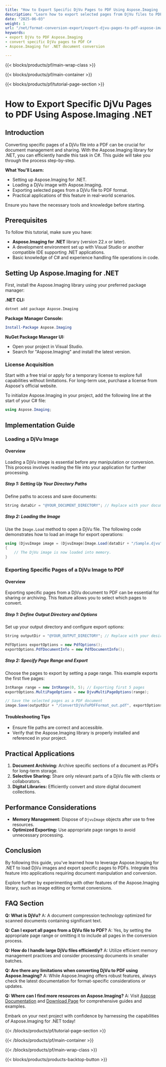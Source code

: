 ```yaml
---
title: "How to Export Specific DjVu Pages to PDF Using Aspose.Imaging .NET"
description: "Learn how to export selected pages from DjVu files to PDF using Aspose.Imaging for .NET. Follow this step-by-step guide to seamlessly convert your documents."
date: "2025-06-03"
weight: 1
url: "/net/format-conversion-export/export-djvu-pages-to-pdf-aspose-imaging-net/"
keywords:
- export DjVu to PDF Aspose.Imaging
- convert specific DjVu pages to PDF C#
- Aspose.Imaging for .NET document conversion

---
```


{{< blocks/products/pf/main-wrap-class >}}

{{< blocks/products/pf/main-container >}}

{{< blocks/products/pf/tutorial-page-section >}}
# How to Export Specific DjVu Pages to PDF Using Aspose.Imaging .NET

## Introduction

Converting specific pages of a DjVu file into a PDF can be crucial for document management and sharing. With the Aspose.Imaging library for .NET, you can efficiently handle this task in C#. This guide will take you through the process step-by-step.

**What You'll Learn:**
- Setting up Aspose.Imaging for .NET.
- Loading a DjVu image with Aspose.Imaging.
- Exporting selected pages from a DjVu file to PDF format.
- Practical applications of this feature in real-world scenarios.

Ensure you have the necessary tools and knowledge before starting.

## Prerequisites

To follow this tutorial, make sure you have:
- **Aspose.Imaging for .NET** library (version 22.x or later).
- A development environment set up with Visual Studio or another compatible IDE supporting .NET applications.
- Basic knowledge of C# and experience handling file operations in code.

## Setting Up Aspose.Imaging for .NET

First, install the Aspose.Imaging library using your preferred package manager:

**.NET CLI:**
```bash
dotnet add package Aspose.Imaging
```

**Package Manager Console:**
```powershell
Install-Package Aspose.Imaging
```

**NuGet Package Manager UI:**
- Open your project in Visual Studio.
- Search for "Aspose.Imaging" and install the latest version.

### License Acquisition

Start with a free trial or apply for a temporary license to explore full capabilities without limitations. For long-term use, purchase a license from Aspose's official website.

To initialize Aspose.Imaging in your project, add the following line at the start of your C# file:

```csharp
using Aspose.Imaging;
```

## Implementation Guide

### Loading a DjVu Image

#### Overview
Loading a DjVu image is essential before any manipulation or conversion. This process involves reading the file into your application for further processing.

##### Step 1: Setting Up Your Directory Paths

Define paths to access and save documents:

```csharp
String dataDir = "@YOUR_DOCUMENT_DIRECTORY"; // Replace with your document directory path
```

##### Step 2: Loading the Image

Use the `Image.Load` method to open a DjVu file. The following code demonstrates how to load an image for export operations:

```csharp
using (DjvuImage image = (DjvuImage)Image.Load(dataDir + "/Sample.djvu"))
{
    // The DjVu image is now loaded into memory.
}
```

### Exporting Specific Pages of a DjVu Image to PDF

#### Overview
Exporting specific pages from a DjVu document to PDF can be essential for sharing or archiving. This feature allows you to select which pages to convert.

##### Step 1: Define Output Directory and Options

Set up your output directory and configure export options:

```csharp
String outputDir = "@YOUR_OUTPUT_DIRECTORY"; // Replace with your desired output path

PdfOptions exportOptions = new PdfOptions();
exportOptions.PdfDocumentInfo = new PdfDocumentInfo();
```

##### Step 2: Specify Page Range and Export

Choose the pages to export by setting a page range. This example exports the first five pages:

```csharp
IntRange range = new IntRange(0, 5); // Exporting first 5 pages
exportOptions.MultiPageOptions = new DjvuMultiPageOptions(range);

// Save the selected pages as a PDF document
image.Save(outputDir + "/ConvertDjVuToPDFFormat_out.pdf", exportOptions);
```

#### Troubleshooting Tips
- Ensure file paths are correct and accessible.
- Verify that the Aspose.Imaging library is properly installed and referenced in your project.

## Practical Applications

1. **Document Archiving:** Archive specific sections of a document as PDFs for long-term storage.
2. **Selective Sharing:** Share only relevant parts of a DjVu file with clients or collaborators.
3. **Digital Libraries:** Efficiently convert and store digital document collections.

## Performance Considerations

- **Memory Management:** Dispose of `DjvuImage` objects after use to free resources.
- **Optimized Exporting:** Use appropriate page ranges to avoid unnecessary processing.

## Conclusion

By following this guide, you've learned how to leverage Aspose.Imaging for .NET to load DjVu images and export specific pages to PDFs. Integrate this feature into applications requiring document manipulation and conversion.

Explore further by experimenting with other features of the Aspose.Imaging library, such as image editing or format conversions.

## FAQ Section

**Q: What is DjVu?**
A: A document compression technology optimized for scanned documents containing significant text.

**Q: Can I export all pages from a DjVu file to PDF?**
A: Yes, by setting the appropriate page range or omitting it to include all pages in the conversion process.

**Q: How do I handle large DjVu files efficiently?**
A: Utilize efficient memory management practices and consider processing documents in smaller batches.

**Q: Are there any limitations when converting DjVu to PDF using Aspose.Imaging?**
A: While Aspose.Imaging offers robust features, always check the latest documentation for format-specific considerations or updates.

**Q: Where can I find more resources on Aspose.Imaging?**
A: Visit [Aspose Documentation](https://reference.aspose.com/imaging/net/) and [Download Page](https://releases.aspose.com/imaging/net/) for comprehensive guides and examples.

Embark on your next project with confidence by harnessing the capabilities of Aspose.Imaging for .NET today!

{{< /blocks/products/pf/tutorial-page-section >}}

{{< /blocks/products/pf/main-container >}}

{{< /blocks/products/pf/main-wrap-class >}}

{{< blocks/products/products-backtop-button >}}